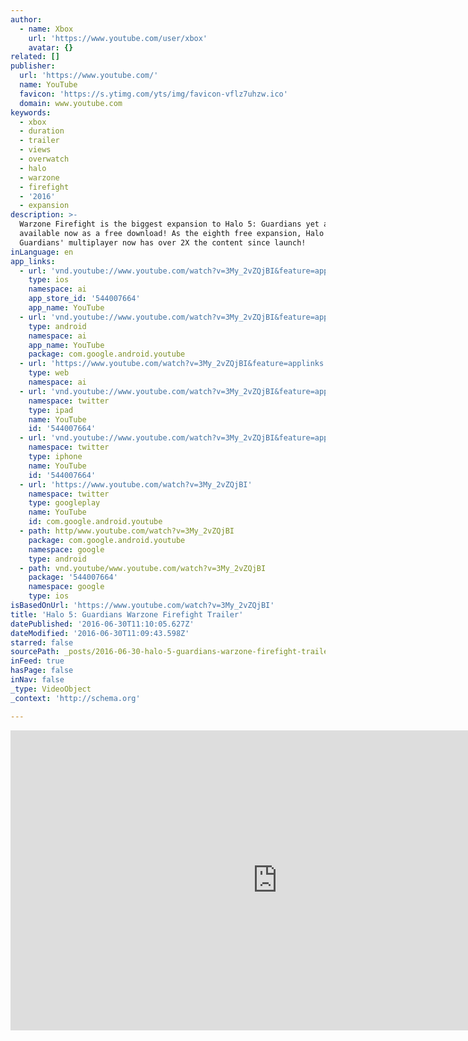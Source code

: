 ```yaml
---
author:
  - name: Xbox
    url: 'https://www.youtube.com/user/xbox'
    avatar: {}
related: []
publisher:
  url: 'https://www.youtube.com/'
  name: YouTube
  favicon: 'https://s.ytimg.com/yts/img/favicon-vflz7uhzw.ico'
  domain: www.youtube.com
keywords:
  - xbox
  - duration
  - trailer
  - views
  - overwatch
  - halo
  - warzone
  - firefight
  - '2016'
  - expansion
description: >-
  Warzone Firefight is the biggest expansion to Halo 5: Guardians yet and
  available now as a free download! As the eighth free expansion, Halo 5:
  Guardians' multiplayer now has over 2X the content since launch!
inLanguage: en
app_links:
  - url: 'vnd.youtube://www.youtube.com/watch?v=3My_2vZQjBI&feature=applinks'
    type: ios
    namespace: ai
    app_store_id: '544007664'
    app_name: YouTube
  - url: 'vnd.youtube://www.youtube.com/watch?v=3My_2vZQjBI&feature=applinks'
    type: android
    namespace: ai
    app_name: YouTube
    package: com.google.android.youtube
  - url: 'https://www.youtube.com/watch?v=3My_2vZQjBI&feature=applinks'
    type: web
    namespace: ai
  - url: 'vnd.youtube://www.youtube.com/watch?v=3My_2vZQjBI&feature=applinks'
    namespace: twitter
    type: ipad
    name: YouTube
    id: '544007664'
  - url: 'vnd.youtube://www.youtube.com/watch?v=3My_2vZQjBI&feature=applinks'
    namespace: twitter
    type: iphone
    name: YouTube
    id: '544007664'
  - url: 'https://www.youtube.com/watch?v=3My_2vZQjBI'
    namespace: twitter
    type: googleplay
    name: YouTube
    id: com.google.android.youtube
  - path: http/www.youtube.com/watch?v=3My_2vZQjBI
    package: com.google.android.youtube
    namespace: google
    type: android
  - path: vnd.youtube/www.youtube.com/watch?v=3My_2vZQjBI
    package: '544007664'
    namespace: google
    type: ios
isBasedOnUrl: 'https://www.youtube.com/watch?v=3My_2vZQjBI'
title: 'Halo 5: Guardians Warzone Firefight Trailer'
datePublished: '2016-06-30T11:10:05.627Z'
dateModified: '2016-06-30T11:09:43.598Z'
starred: false
sourcePath: _posts/2016-06-30-halo-5-guardians-warzone-firefight-trailer.md
inFeed: true
hasPage: false
inNav: false
_type: VideoObject
_context: 'http://schema.org'

---
```

<iframe src="https://cdn.embedly.com/widgets/media.html?src=https%3A%2F%2Fwww.youtube.com%2Fembed%2F3My_2vZQjBI%3Ffeature%3Doembed&amp;url=http%3A%2F%2Fwww.youtube.com%2Fwatch%3Fv%3D3My_2vZQjBI&amp;image=https%3A%2F%2Fi.ytimg.com%2Fvi%2F3My_2vZQjBI%2Fhqdefault.jpg&amp;key=b7d04c9b404c499eba89ee7072e1c4f7&amp;type=text%2Fhtml&amp;schema=youtube" width="854" height="480" scrolling="no" frameborder="0" allowfullscreen="" style=""></iframe>